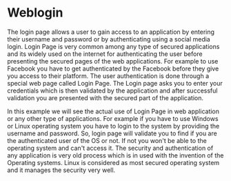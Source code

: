 # Weblogin
The login page allows a user to gain access to an application by entering their username and password or by authenticating using a social media login.
Login Page is very common among any type of secured applications and its widely used on the internet for authenticating the user before presenting the secured pages of the web applications. For example to use Facebook you have to get authenticated by the Facebook before they give you access to their platform. The user authentication is done through a special web page called Login Page. The Login page asks you to enter your credentials which is then validated by the application and after successful validation you are presented with the secured part of the application.

In this example we will see the actual use of Login Page in web application or any other type of applications. For example if you have to use Windows or Linux operating system you have to login to the system by providing the username and password. So, login page will validate you to find if you are the authenticated user of the OS or not. If not you won't be able to the operating system and can't access it. The security and authentication of any application is very old process which is in used with the invention of the Operating systems. Linux is considered as most secured operating system and it manages the security very well.
